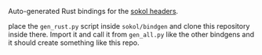 Auto-generated Rust bindings for the [sokol headers](https://github.com/floooh/sokol).

place the `gen_rust.py` script inside `sokol/bindgen` and clone this repository inside there. 
Import it and call it from `gen_all.py` like the other bindgens and it should create something like this
repo.
